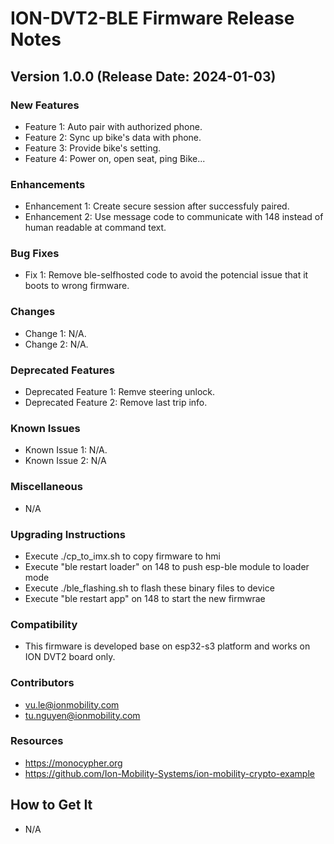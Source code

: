 # ION-DVT2-BLE Firmware Release Notes

## Version 1.0.0 (Release Date: 2024-01-03)

### New Features

- Feature 1: Auto pair with authorized phone.
- Feature 2: Sync up bike's data with phone.
- Feature 3: Provide bike's setting.
- Feature 4: Power on, open seat, ping Bike...

### Enhancements

- Enhancement 1: Create secure session after successfuly paired.
- Enhancement 2: Use message code to communicate with 148 instead of human readable at command text.

### Bug Fixes

- Fix 1: Remove ble-selfhosted code to avoid the potencial issue that it boots to wrong firmware.

### Changes

- Change 1: N/A.
- Change 2: N/A.

### Deprecated Features

- Deprecated Feature 1: Remve steering unlock.
- Deprecated Feature 2: Remove last trip info.

### Known Issues

- Known Issue 1: N/A.
- Known Issue 2: N/A

### Miscellaneous

- N/A

### Upgrading Instructions

- Execute ./cp_to_imx.sh to copy firmware to hmi
- Execute "ble restart loader" on 148 to push esp-ble module to loader mode
- Execute ./ble_flashing.sh to flash these binary files to device
- Execute "ble restart app" on 148 to start the new firmwrae

### Compatibility

- This firmware is developed base on esp32-s3 platform and works on ION DVT2 board only.

### Contributors

- vu.le@ionmobility.com
- tu.nguyen@ionmobility.com

### Resources

- https://monocypher.org
- https://github.com/Ion-Mobility-Systems/ion-mobility-crypto-example

## How to Get It

- N/A

